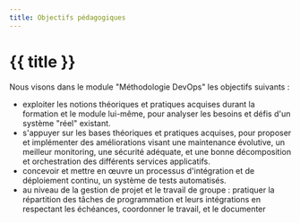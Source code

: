 ```yaml
---
title: Objectifs pédagogiques
---
```


# {{ title }}

Nous visons dans le module "Méthodologie DevOps" les objectifs suivants :

- exploiter les notions théoriques et pratiques acquises durant la formation et le module lui-même,
  pour analyser les besoins et défis d'un système "réel" existant.
- s'appuyer sur les bases théoriques et pratiques acquises, pour proposer et implémenter des
  améliorations visant une maintenance évolutive, un meilleur monitoring, une sécurité adéquate,
  et une bonne décomposition et orchestration des différents services applicatifs.
- concevoir et mettre en œuvre un processus d'intégration et de déploiement continu, un système
  de tests automatisés.
- au niveau de la gestion de projet et le travail de groupe : pratiquer la répartition des tâches
  de programmation et leurs intégrations en respectant les échéances, coordonner le travail, et le
  documenter